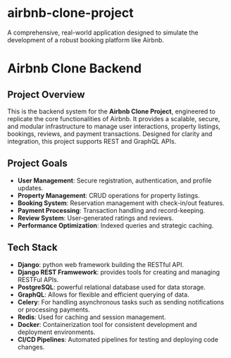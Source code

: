 # airbnb-clone-project
A comprehensive, real-world application designed to simulate the development of a robust booking platform like Airbnb.

# Airbnb Clone Backend

## Project Overview
This is the backend system for the **Airbnb Clone Project**, engineered to replicate the core functionalities of Airbnb. It provides a scalable, secure, and modular infrastructure to manage user interactions, property listings, bookings, reviews, and payment transactions. Designed for clarity and integration, this project supports REST and GraphQL APIs.

## Project Goals
- **User Management**: Secure registration, authentication, and profile updates.
- **Property Management**: CRUD operations for property listings.
- **Booking System**: Reservation management with check-in/out features.
- **Payment Processing**: Transaction handling and record-keeping.
- **Review System**: User-generated ratings and reviews.
- **Performance Optimization**: Indexed queries and strategic caching.

## Tech Stack
- **Django**: python web framework building the RESTful API.
- **Django REST Framwework**: provides tools for creating and managing RESTFul APIs.
- **PostgreSQL**: powerful relational database used for data storage.
- **GraphQL**: Allows for flexible and efficient querying of data.
- **Celery**: For handling asynchronous tasks such as sending notifications or processing payments.
- **Redis**: Used for caching and session management.
- **Docker**: Containerization tool for consistent development and deployment environments.
- **CI/CD Pipelines**: Automated pipelines for testing and deploying code changes.